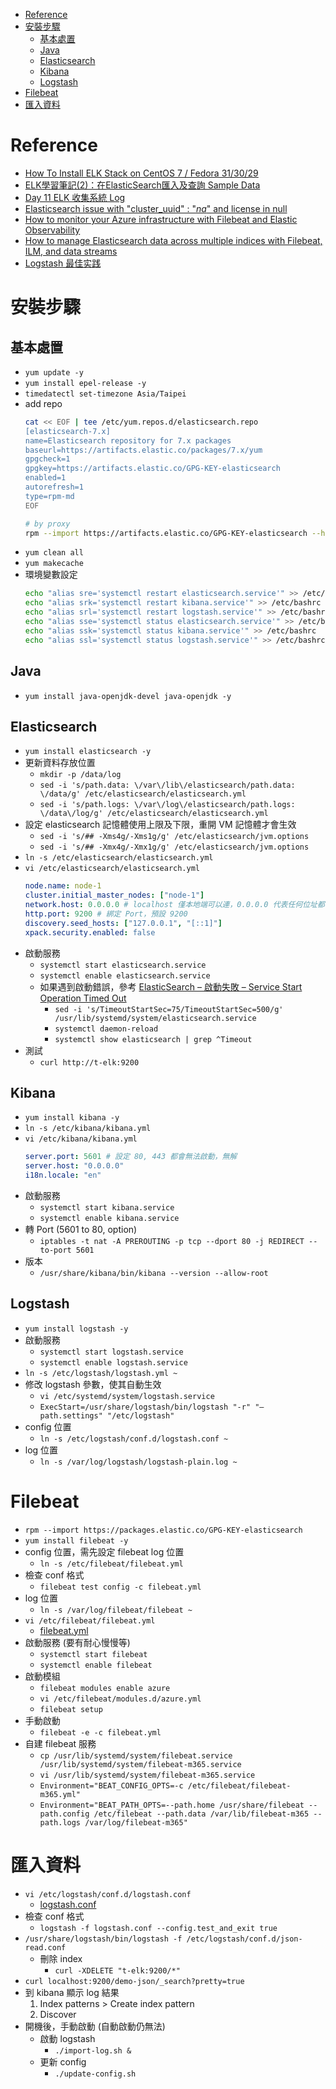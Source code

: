 - [Reference](#reference)
- [安裝步驟](#安裝步驟)
    - [基本處置](#基本處置)
    - [Java](#java)
    - [Elasticsearch](#elasticsearch)
    - [Kibana](#kibana)
    - [Logstash](#logstash)
- [Filebeat](#filebeat)
- [匯入資料](#匯入資料)

# Reference
- [How To Install ELK Stack on CentOS 7 / Fedora 31/30/29](https://computingforgeeks.com/how-to-install-elk-stack-on-centos-fedora/)
- [ELK學習筆記(2)：在ElasticSearch匯入及查詢 Sample Data](https://atceiling.blogspot.com/2018/05/linux3elasticsearch-sample-data.html)
- [Day 11 ELK 收集系統 Log](https://ithelp.ithome.com.tw/articles/10200989)
- [Elasticsearch issue with "cluster_uuid" : "_na_" and license in null](https://stackoverflow.com/questions/67451816/elasticsearch-issue-with-cluster-uuid-na-and-license-in-null)
- [How to monitor your Azure infrastructure with Filebeat and Elastic Observability](https://cloudblogs.microsoft.com/opensource/2021/01/07/how-to-monitor-azure-infrastructure-filebeat-elastic-observability/)
- [How to manage Elasticsearch data across multiple indices with Filebeat, ILM, and data streams](https://www.elastic.co/blog/how-to-manage-elasticsearch-data-multiple-indices-filebeat-ilm-data-streams)
- [Logstash 最佳实践](https://doc.yonyoucloud.com/doc/logstash-best-practice-cn/index.html)

# 安裝步驟
## 基本處置
- `yum update -y`
- `yum install epel-release -y`
- `timedatectl set-timezone Asia/Taipei`
- add repo
    ```bash
    cat << EOF | tee /etc/yum.repos.d/elasticsearch.repo
    [elasticsearch-7.x]
    name=Elasticsearch repository for 7.x packages
    baseurl=https://artifacts.elastic.co/packages/7.x/yum
    gpgcheck=1
    gpgkey=https://artifacts.elastic.co/GPG-KEY-elasticsearch
    enabled=1
    autorefresh=1
    type=rpm-md
    EOF

    # by proxy
    rpm --import https://artifacts.elastic.co/GPG-KEY-elasticsearch --httpproxy 10.248.15.8 --httpport 80
    ```
- `yum clean all`
- `yum makecache`
- 環境變數設定
    ```bash
    echo "alias sre='systemctl restart elasticsearch.service'" >> /etc/bashrc
    echo "alias srk='systemctl restart kibana.service'" >> /etc/bashrc
    echo "alias srl='systemctl restart logstash.service'" >> /etc/bashrc
    echo "alias sse='systemctl status elasticsearch.service'" >> /etc/bashrc
    echo "alias ssk='systemctl status kibana.service'" >> /etc/bashrc
    echo "alias ssl='systemctl status logstash.service'" >> /etc/bashrc
    ```

## Java
- `yum install java-openjdk-devel java-openjdk -y`

## Elasticsearch
- `yum install elasticsearch -y`
- 更新資料存放位置
    - `mkdir -p /data/log`
    - `sed -i 's/path.data: \/var\/lib\/elasticsearch/path.data: \/data/g' /etc/elasticsearch/elasticsearch.yml`
    - `sed -i 's/path.logs: \/var\/log\/elasticsearch/path.logs: \/data\/log/g' /etc/elasticsearch/elasticsearch.yml`
- 設定 elasticsearch 記憶體使用上限及下限，重開 VM 記憶體才會生效
    - `sed -i 's/## -Xms4g/-Xms1g/g' /etc/elasticsearch/jvm.options`
    - `sed -i 's/## -Xmx4g/-Xmx1g/g' /etc/elasticsearch/jvm.options`
- `ln -s /etc/elasticsearch/elasticsearch.yml`
- `vi /etc/elasticsearch/elasticsearch.yml`
    ```yml
    node.name: node-1
    cluster.initial_master_nodes: ["node-1"]
    network.host: 0.0.0.0 # localhost 僅本地端可以連，0.0.0.0 代表任何位址都可存取
    http.port: 9200 # 綁定 Port，預設 9200
    discovery.seed_hosts: ["127.0.0.1", "[::1]"]
    xpack.security.enabled: false
    ```
- 啟動服務
    - `systemctl start elasticsearch.service`
    - `systemctl enable elasticsearch.service`
    - 如果遇到啟動錯誤，參考 [ElasticSearch – 啟動失敗 – Service Start Operation Timed Out](https://terryl.in/zh/elasticsearch-service-start-operation-timed-out/)
        - `sed -i 's/TimeoutStartSec=75/TimeoutStartSec=500/g' /usr/lib/systemd/system/elasticsearch.service`
        - `systemctl daemon-reload`
        - `systemctl show elasticsearch | grep ^Timeout`
- 測試
    - `curl http://t-elk:9200`

## Kibana
- `yum install kibana -y`
- `ln -s /etc/kibana/kibana.yml`
- `vi /etc/kibana/kibana.yml`
    ```yml
    server.port: 5601 # 設定 80, 443 都會無法啟動，無解
    server.host: "0.0.0.0"
    i18n.locale: "en"
    ```
- 啟動服務
    - `systemctl start kibana.service`
    - `systemctl enable kibana.service`
- 轉 Port (5601 to 80, option)
    - `iptables -t nat -A PREROUTING -p tcp --dport 80 -j REDIRECT --to-port 5601`
- 版本
    - `/usr/share/kibana/bin/kibana --version --allow-root`

## Logstash
- `yum install logstash -y`
- 啟動服務
    - `systemctl start logstash.service`
    - `systemctl enable logstash.service`
- `ln -s /etc/logstash/logstash.yml ~`
- 修改 logstash 參數，使其自動生效
    - `vi /etc/systemd/system/logstash.service`
    - `ExecStart=/usr/share/logstash/bin/logstash "-r" "–path.settings" "/etc/logstash"`
- config 位置
    - `ln -s /etc/logstash/conf.d/logstash.conf ~`
- log 位置
    - `ln -s /var/log/logstash/logstash-plain.log ~`

# Filebeat
- `rpm --import https://packages.elastic.co/GPG-KEY-elasticsearch`
- `yum install filebeat -y`
- config 位置，需先設定 filebeat log 位置
    - `ln -s /etc/filebeat/filebeat.yml`
- 檢查 conf 格式
    - `filebeat test config -c filebeat.yml`
- log 位置
    - `ln -s /var/log/filebeat/filebeat ~`
- `vi /etc/filebeat/filebeat.yml`
    - [filebeat.yml](./config/filebeat.yml)
- 啟動服務 (要有耐心慢慢等)
    - `systemctl start filebeat`
    - `systemctl enable filebeat`
- 啟動模組
    - `filebeat modules enable azure`
    - `vi /etc/filebeat/modules.d/azure.yml`
    - `filebeat setup`
- 手動啟動
    - `filebeat -e -c filebeat.yml`
- 自建 filebeat 服務
    - `cp /usr/lib/systemd/system/filebeat.service /usr/lib/systemd/system/filebeat-m365.service`
    - `vi /usr/lib/systemd/system/filebeat-m365.service`
    - `Environment="BEAT_CONFIG_OPTS=-c /etc/filebeat/filebeat-m365.yml"`
    - `Environment="BEAT_PATH_OPTS=--path.home /usr/share/filebeat --path.config /etc/filebeat --path.data /var/lib/filebeat-m365 --path.logs /var/log/filebeat-m365"`

# 匯入資料
- `vi /etc/logstash/conf.d/logstash.conf`
    - [logstash.conf](./config/logstash.conf)
- 檢查 conf 格式
    - `logstash -f logstash.conf --config.test_and_exit true`
- `/usr/share/logstash/bin/logstash -f /etc/logstash/conf.d/json-read.conf`
    - 刪除 index
        - `curl -XDELETE "t-elk:9200/*"`
- `curl localhost:9200/demo-json/_search?pretty=true`
- 到 kibana 顯示 log 結果
    1. Index patterns > Create index pattern
    2. Discover
- 開機後，手動啟動 (自動啟動仍無法)
    - 啟動 logstash
        - `./import-log.sh &`
    - 更新 config
        - `./update-config.sh`